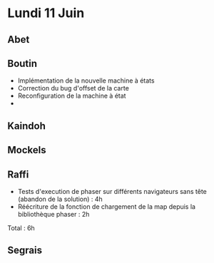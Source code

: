 # Lundi 11 Juin

Abet
----

Boutin
------
- Implémentation de la nouvelle machine à états
- Correction du bug d'offset de la carte
- Reconfiguration de la machine à état
- 

Kaindoh
-------

Mockels
-------

Raffi
-----
- Tests d'execution de phaser sur différents navigateurs sans tête (abandon de la solution) : 4h
- Réécriture de la fonction de chargement de la map depuis la bibliothèque phaser : 2h

Total : 6h

Segrais
-------

